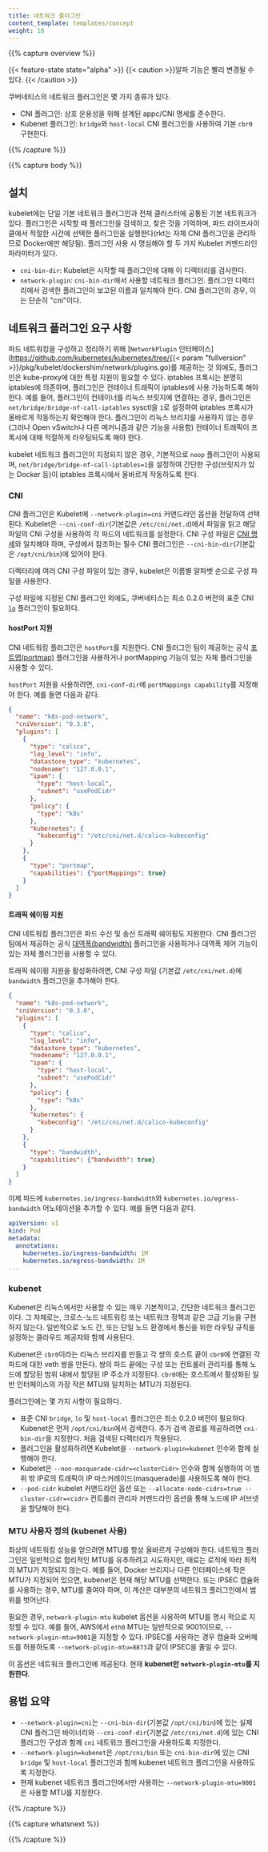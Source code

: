 ```yaml
---
title: 네트워크 플러그인
content_template: templates/concept
weight: 10
---
```



{{% capture overview %}}

{{< feature-state state="alpha" >}}
{{< caution >}}알파 기능은 빨리 변경될 수 있다. {{< /caution >}}

쿠버네티스의 네트워크 플러그인은 몇 가지 종류가 있다.

* CNI 플러그인: 상호 운용성을 위해 설계된 appc/CNI 명세를 준수한다.
* Kubenet 플러그인: `bridge`와 `host-local` CNI 플러그인을 사용하여 기본 `cbr0` 구현한다.

{{% /capture %}}

{{% capture body %}}

## 설치

kubelet에는 단일 기본 네트워크 플러그인과 전체 클러스터에 공통된 기본 네트워크가 있다. 플러그인은 시작할 때 플러그인을 검색하고, 찾은 것을 기억하며, 파드 라이프사이클에서 적절한 시간에 선택한 플러그인을 실행한다(rkt는 자체 CNI 플러그인을 관리하므로 Docker에만 해당됨). 플러그인 사용 시 명심해야 할 두 가지 Kubelet 커맨드라인 파라미터가 있다.

* `cni-bin-dir`: Kubelet은 시작할 때 플러그인에 대해 이 디렉터리를 검사한다.
* `network-plugin`: `cni-bin-dir`에서 사용할 네트워크 플러그인. 플러그인 디렉터리에서 검색한 플러그인이 보고된 이름과 일치해야 한다. CNI 플러그인의 경우, 이는 단순히 "cni"이다.

## 네트워크 플러그인 요구 사항

파드 네트워킹을 구성하고 정리하기 위해 [`NetworkPlugin` 인터페이스](https://github.com/kubernetes/kubernetes/tree/{{< param "fullversion" >}}/pkg/kubelet/dockershim/network/plugins.go)를 제공하는 것 외에도, 플러그인은 kube-proxy에 대한 특정 지원이 필요할 수 있다. iptables 프록시는 분명히 iptables에 의존하며, 플러그인은 컨테이너 트래픽이 iptables에 사용 가능하도록 해야 한다. 예를 들어, 플러그인이 컨테이너를 리눅스 브릿지에 연결하는 경우, 플러그인은 `net/bridge/bridge-nf-call-iptables` sysctl을 `1`로 설정하여 iptables 프록시가 올바르게 작동하는지 확인해야 한다. 플러그인이 리눅스 브리지를 사용하지 않는 경우(그러나 Open vSwitch나 다른 메커니즘과 같은 기능을 사용함) 컨테이너 트래픽이 프록시에 대해 적절하게 라우팅되도록 해야 한다.

kubelet 네트워크 플러그인이 지정되지 않은 경우, 기본적으로 `noop` 플러그인이 사용되며, `net/bridge/bridge-nf-call-iptables=1`을 설정하여 간단한 구성(브릿지가 있는 Docker 등)이 iptables 프록시에서 올바르게 작동하도록 한다.

### CNI

CNI 플러그인은 Kubelet에 `--network-plugin=cni` 커맨드라인 옵션을 전달하여 선택된다. Kubelet은 `--cni-conf-dir`(기본값은 `/etc/cni/net.d`)에서 파일을 읽고 해당 파일의 CNI 구성을 사용하여 각 파드의 네트워크를 설정한다. CNI 구성 파일은 [CNI 명세](https://github.com/containernetworking/cni/blob/master/SPEC.md#network-configuration)와 일치해야 하며, 구성에서 참조하는 필수 CNI 플러그인은 `--cni-bin-dir`(기본값은 `/opt/cni/bin`)에 있어야 한다.

디렉터리에 여러 CNI 구성 파일이 있는 경우, kubelet은 이름별 알파벳 순으로 구성 파일을 사용한다.

구성 파일에 지정된 CNI 플러그인 외에도, 쿠버네티스는 최소 0.2.0 버전의 표준 CNI [`lo`](https://github.com/containernetworking/plugins/blob/master/plugins/main/loopback/loopback.go) 플러그인이 필요하다.

#### hostPort 지원

CNI 네트워킹 플러그인은 `hostPort`를 지원한다. CNI 플러그인 팀이 제공하는 공식 [포트맵(portmap)](https://github.com/containernetworking/plugins/tree/master/plugins/meta/portmap)
플러그인을 사용하거나 portMapping 기능이 있는 자체 플러그인을 사용할 수 있다.

`hostPort` 지원을 사용하려면, `cni-conf-dir`에 `portMappings capability`를 지정해야 한다.
예를 들면 다음과 같다.

```json
{
  "name": "k8s-pod-network",
  "cniVersion": "0.3.0",
  "plugins": [
    {
      "type": "calico",
      "log_level": "info",
      "datastore_type": "kubernetes",
      "nodename": "127.0.0.1",
      "ipam": {
        "type": "host-local",
        "subnet": "usePodCidr"
      },
      "policy": {
        "type": "k8s"
      },
      "kubernetes": {
        "kubeconfig": "/etc/cni/net.d/calico-kubeconfig"
      }
    },
    {
      "type": "portmap",
      "capabilities": {"portMappings": true}
    }
  ]
}
```

#### 트래픽 쉐이핑 지원

CNI 네트워킹 플러그인은 파드 수신 및 송신 트래픽 쉐이핑도 지원한다. CNI 플러그인 팀에서 제공하는 공식 [대역폭(bandwidth)](https://github.com/containernetworking/plugins/tree/master/plugins/meta/bandwidth)
플러그인을 사용하거나 대역폭 제어 기능이 있는 자체 플러그인을 사용할 수 있다.

트래픽 쉐이핑 지원을 활성화하려면, CNI 구성 파일 (기본값 `/etc/cni/net.d`)에 `bandwidth` 플러그인을
추가해야 한다.

```json
{
  "name": "k8s-pod-network",
  "cniVersion": "0.3.0",
  "plugins": [
    {
      "type": "calico",
      "log_level": "info",
      "datastore_type": "kubernetes",
      "nodename": "127.0.0.1",
      "ipam": {
        "type": "host-local",
        "subnet": "usePodCidr"
      },
      "policy": {
        "type": "k8s"
      },
      "kubernetes": {
        "kubeconfig": "/etc/cni/net.d/calico-kubeconfig"
      }
    },
    {
      "type": "bandwidth",
      "capabilities": {"bandwidth": true}
    }
  ]
}
```

이제 파드에 `kubernetes.io/ingress-bandwidth`와 `kubernetes.io/egress-bandwidth` 어노테이션을 추가할 수 있다.
예를 들면 다음과 같다.

```yaml
apiVersion: v1
kind: Pod
metadata:
  annotations:
    kubernetes.io/ingress-bandwidth: 1M
    kubernetes.io/egress-bandwidth: 1M
...
```

### kubenet

Kubenet은 리눅스에서만 사용할 수 있는 매우 기본적이고, 간단한 네트워크 플러그인이다. 그 자체로는, 크로스-노드 네트워킹 또는 네트워크 정책과 같은 고급 기능을 구현하지 않는다. 일반적으로 노드 간, 또는 단일 노드 환경에서 통신을 위한 라우팅 규칙을 설정하는 클라우드 제공자와 함께 사용된다.

Kubenet은 `cbr0`이라는 리눅스 브리지를 만들고 각 쌍의 호스트 끝이 `cbr0`에 연결된 각 파드에 대한 veth 쌍을 만든다. 쌍의 파드 끝에는 구성 또는 컨트롤러 관리자를 통해 노드에 할당된 범위 내에서 할당된 IP 주소가 지정된다. `cbr0`에는 호스트에서 활성화된 일반 인터페이스의 가장 작은 MTU와 일치하는 MTU가 지정된다.

플러그인에는 몇 가지 사항이 필요하다.

* 표준 CNI `bridge`, `lo` 및 `host-local` 플러그인은 최소 0.2.0 버전이 필요하다. Kubenet은 먼저 `/opt/cni/bin`에서 검색한다. 추가 검색 경로를 제공하려면 `cni-bin-dir`을 지정한다. 처음 검색된 디렉터리가 적용된다.
* 플러그인을 활성화하려면 Kubelet을 `--network-plugin=kubenet` 인수와 함께 실행해야 한다.
* Kubelet은 `--non-masquerade-cidr=<clusterCidr>` 인수와 함께 실행하여 이 범위 밖 IP로의 트래픽이 IP 마스커레이드(masquerade)를 사용하도록 해야 한다.
* `--pod-cidr` kubelet 커맨드라인 옵션 또는 `--allocate-node-cidrs=true --cluster-cidr=<cidr>` 컨트롤러 관리자 커맨드라인 옵션을 통해 노드에 IP 서브넷을 할당해야 한다.

### MTU 사용자 정의 (kubenet 사용)

최상의 네트워킹 성능을 얻으려면 MTU를 항상 올바르게 구성해야 한다. 네트워크 플러그인은 일반적으로 합리적인 MTU를
유추하려고 시도하지만, 때로는 로직에 따라 최적의 MTU가 지정되지 않는다. 예를 들어,
Docker 브리지나 다른 인터페이스에 작은 MTU가 지정되어 있으면, kubenet은 현재 해당 MTU를 선택한다. 또는
IPSEC 캡슐화를 사용하는 경우, MTU를 줄여야 하며, 이 계산은 대부분의
네트워크 플러그인에서 범위를 벗어난다.

필요한 경우, `network-plugin-mtu` kubelet 옵션을 사용하여 MTU를 명시 적으로 지정할 수 있다. 예를 들어,
AWS에서 `eth0` MTU는 일반적으로 9001이므로, `--network-plugin-mtu=9001`을 지정할 수 있다. IPSEC를 사용하는 경우
캡슐화 오버헤드를 허용하도록 `--network-plugin-mtu=8873`과 같이 IPSEC을 줄일 수 있다.

이 옵션은 네트워크 플러그인에 제공된다. 현재 **kubenet만 `network-plugin-mtu`를 지원한다**.

## 용법 요약

* `--network-plugin=cni`는 `--cni-bin-dir`(기본값 `/opt/cni/bin`)에 있는 실제 CNI 플러그인 바이너리와 `--cni-conf-dir`(기본값 `/etc/cni/net.d`)에 있는 CNI 플러그인 구성과 함께 `cni` 네트워크 플러그인을 사용하도록 지정한다.
* `--network-plugin=kubenet`은 `/opt/cni/bin` 또는 `cni-bin-dir`에 있는 CNI `bridge` 및 `host-local` 플러그인과 함께 kubenet 네트워크 플러그인을 사용하도록 지정한다.
* 현재 kubenet 네트워크 플러그인에서만 사용하는 `--network-plugin-mtu=9001`은 사용할 MTU를 지정한다.

{{% /capture %}}

{{% capture whatsnext %}}

{{% /capture %}}

